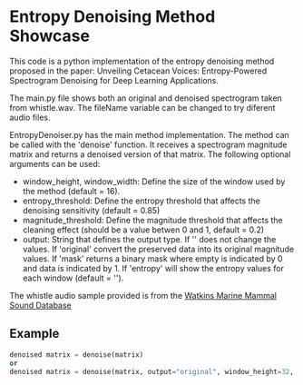 
# Entropy Denoising Method Showcase

This code is a python implementation of the entropy denoising method proposed in the paper: Unveiling Cetacean Voices: Entropy-Powered Spectrogram Denoising for Deep Learning Applications.

The main.py file shows both an original and denoised spectrogram taken from whistle.wav.
The fileName variable can be changed to try diferent audio files.


EntropyDenoiser.py has the main method implementation.
The method can be called with the 'denoise' function.
It receives a spectrogram magnitude matrix and returns a denoised version of that matrix.
The following optional arguments can be used:

- window_height, window_width: Define the size of the window used by the method (default = 16).
- entropy_threshold: Define the entropy threshold that affects the denoising sensitivity (default = 0.85)
- magnitude_threshold: Define the magnitude threshold that affects the cleaning effect (should be a value betwen 0 and 1, default = 0.2)
- output:  String that defines the output type. If '' does not change the values. If 'original' convert the preserved data into its original magnitude values. If 'mask' returns a binary mask where empty is indicated by 0 and data is indicated by 1. If 'entropy' will show the entropy values for each window (default = '').

The whistle audio sample provided is from the [Watkins Marine Mammal Sound Database](https://whoicf2.whoi.edu/science/B/whalesounds/bestOf.cfm?code=BD15C)




## Example

```python
denoised matrix = denoise(matrix)
or
denoised matrix = denoise(matrix, output="original", window_height=32, window_width=32, entropy_threshold=0.95, magnitude_threshold=0.35)
```


